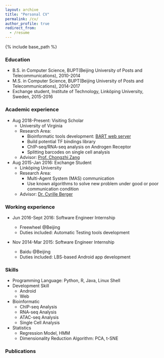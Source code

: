 ```yaml
---
layout: archive 
title: "Personal CV"
permalink: /cv/
author_profile: true
redirect_from:
  - /resume
---
```


{% include base_path %}

### Education
* B.S. in Computer Science, BUPT(Beijing University of Posts and Telecommunications), 2010-2014
* M.S. in Computer Science, BUPT(Beijing University of Posts and Telecommunications), 2014-2017
* Exchange student, Institute of Technology, Linköping University, Sweden, 2015-2016

### Academic experience
* Aug 2018-Present: Visiting Scholar
  * University of Virginia
  * Research Area: 
    * Bioinformatic tools development: [BART web server](http://bartweb.uvasomrc.io/)
    * Build potential TF bindings library
    * ChIP-seq/RNA-seq analysis on Androgen Receptor
    * Splitting barcodes on single cell analysis
  * Advisor: [Prof. Chongzhi Zang](http://faculty.virginia.edu/zanglab/people.htm)
* Aug 2015-Jan 2016: Exchange Student
  * Linköping University
  * Research Area:
    * Multi-Agent System (MAS) communication
    * Use known algorithms to solve new problem under good or poor communication condition
  * Advisor: [Dr. Cyrille Berger](https://www.ida.liu.se/divisions/aiics/people.en.shtml)

### Working experience
* Jun 2016-Sept 2016: Software Engineer Internship
  * Freewheel @Beijing
  * Duties included: Automatic Testing tools development

* Nov 2014-Mar 2015: Software Engineer Internship
  * Baidu @Beijing
  * Duties included: LBS-based Android app development

### Skills
* Programming Language: Python, R, Java, Linux Shell 
* Development Skill
  * Android 
  * Web
* Bioinformatic
  * ChIP-seq Analysis
  * RNA-seq Analysis
  * ATAC-seq Analysis
  * Single Cell Analysis
* Statistics
  * Regression Model, HMM
  * Dimensionality Reduction Algorithm: PCA, t-SNE

### Publications
